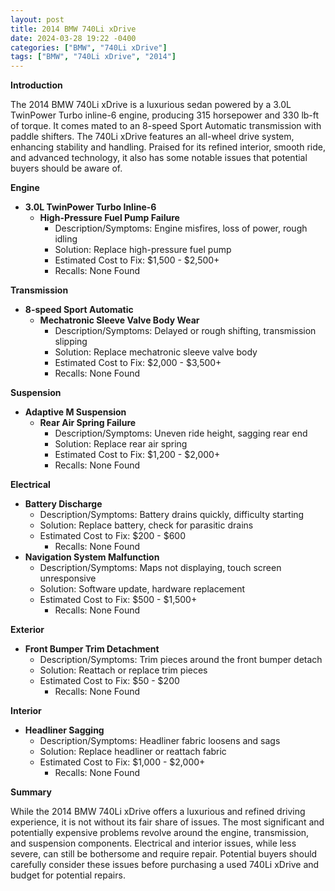 ```yaml
---
layout: post
title: 2014 BMW 740Li xDrive
date: 2024-03-28 19:22 -0400
categories: ["BMW", "740Li xDrive"]
tags: ["BMW", "740Li xDrive", "2014"]
---
```

**Introduction**

The 2014 BMW 740Li xDrive is a luxurious sedan powered by a 3.0L TwinPower Turbo inline-6 engine, producing 315 horsepower and 330 lb-ft of torque. It comes mated to an 8-speed Sport Automatic transmission with paddle shifters. The 740Li xDrive features an all-wheel drive system, enhancing stability and handling. Praised for its refined interior, smooth ride, and advanced technology, it also has some notable issues that potential buyers should be aware of.

**Engine**
- **3.0L TwinPower Turbo Inline-6**
    - **High-Pressure Fuel Pump Failure**
        - Description/Symptoms: Engine misfires, loss of power, rough idling
        - Solution: Replace high-pressure fuel pump
        - Estimated Cost to Fix: $1,500 - $2,500+
        - Recalls: None Found

**Transmission**
- **8-speed Sport Automatic**
    - **Mechatronic Sleeve Valve Body Wear**
        - Description/Symptoms: Delayed or rough shifting, transmission slipping
        - Solution: Replace mechatronic sleeve valve body
        - Estimated Cost to Fix: $2,000 - $3,500+
        - Recalls: None Found

**Suspension**
- **Adaptive M Suspension**
    - **Rear Air Spring Failure**
        - Description/Symptoms: Uneven ride height, sagging rear end
        - Solution: Replace rear air spring
        - Estimated Cost to Fix: $1,200 - $2,000+
        - Recalls: None Found

**Electrical**
- **Battery Discharge**
    - Description/Symptoms: Battery drains quickly, difficulty starting
    - Solution: Replace battery, check for parasitic drains
    - Estimated Cost to Fix: $200 - $600
        - Recalls: None Found
- **Navigation System Malfunction**
    - Description/Symptoms: Maps not displaying, touch screen unresponsive
    - Solution: Software update, hardware replacement
    - Estimated Cost to Fix: $500 - $1,500+
        - Recalls: None Found

**Exterior**
- **Front Bumper Trim Detachment**
    - Description/Symptoms: Trim pieces around the front bumper detach
    - Solution: Reattach or replace trim pieces
    - Estimated Cost to Fix: $50 - $200
        - Recalls: None Found

**Interior**
- **Headliner Sagging**
    - Description/Symptoms: Headliner fabric loosens and sags
    - Solution: Replace headliner or reattach fabric
    - Estimated Cost to Fix: $1,000 - $2,000+
        - Recalls: None Found

**Summary**

While the 2014 BMW 740Li xDrive offers a luxurious and refined driving experience, it is not without its fair share of issues. The most significant and potentially expensive problems revolve around the engine, transmission, and suspension components. Electrical and interior issues, while less severe, can still be bothersome and require repair. Potential buyers should carefully consider these issues before purchasing a used 740Li xDrive and budget for potential repairs.
